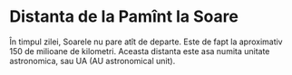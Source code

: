 # Distanta de la Pamînt la Soare

În timpul zilei, Soarele nu pare atît de departe. Este de fapt la aproximativ
150 de milioane de kilometri. Aceasta distanta este asa numita unitate
astronomica, sau UA (AU astronomical unit).
